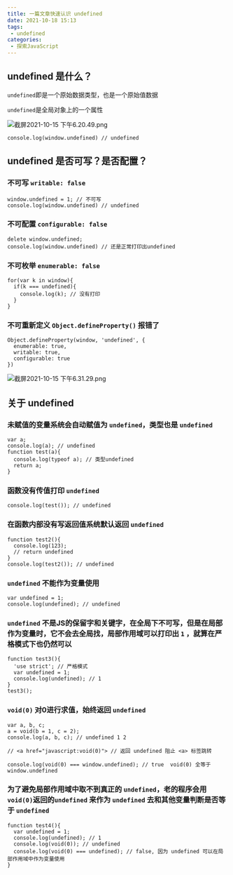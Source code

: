 ```yaml
---
title: 一篇文章快速认识 undefined
date: 2021-10-18 15:13
tags: 
 - undefined
categories:
 - 探索JavaScript
---
```


## undefined 是什么？

`undefined`即是一个原始数据类型，也是一个原始值数据

`undefined`是全局对象上的一个属性

![截屏2021-10-15 下午6.20.49.png](https://p1-juejin.byteimg.com/tos-cn-i-k3u1fbpfcp/a74d5e9083274b2298e6f2170b998818~tplv-k3u1fbpfcp-watermark.image?)
```
console.log(window.undefined) // undefined
```

## undefined 是否可写？是否配置？

### 不可写 `writable: false`

```
window.undefined = 1; // 不可写
console.log(window.undefined) // undefined
```

### 不可配置 `configurable: false`
```
delete window.undefined;
console.log(window.undefined) // 还是正常打印出undefined
```

### 不可枚举 `enumerable: false`
```
for(var k in window){
  if(k === undefined){
    console.log(k); // 没有打印
  }
}
```
### 不可重新定义 `Object.defineProperty()` 报错了
```
Object.defineProperty(window, 'undefined', {
  enumerable: true,
  writable: true,
  configurable: true
})
```

![截屏2021-10-15 下午6.31.29.png](https://p1-juejin.byteimg.com/tos-cn-i-k3u1fbpfcp/3874b94adea74ff89d23164d1e4c071b~tplv-k3u1fbpfcp-watermark.image?)

## 关于 undefined

### 未赋值的变量系统会自动赋值为 `undefined`，类型也是 `undefined`
```
var a;
console.log(a); // undefined
function test(a){
  console.log(typeof a); // 类型undefined
  return a;
}
```
### 函数没有传值打印 `undefined`
```
console.log(test()); // undefined
```

### 在函数内部没有写返回值系统默认返回 `undefined`
```
function test2(){
  console.log(123);
  // return undefined
}
console.log(test2()); // undefined
```
### `undefined` 不能作为变量使用
```
var undefined = 1; 
console.log(undefined); // undefined
```
### `undefined` 不是JS的保留字和关键字，在全局下不可写，但是在局部作为变量时，它不会去全局找，局部作用域可以打印出 `1` ，就算在严格模式下也仍然可以
```
function test3(){
  'use strict'; // 严格模式
  var undefined = 1; 
  console.log(undefined); // 1
}
test3();
```
### `void(0)` 对0进行求值，始终返回 `undefined`
```
var a, b, c;
a = void(b = 1, c = 2);
console.log(a, b, c); // undefined 1 2

// <a href="javascript:void(0)"> // 返回 undefined 阻止 <a> 标签跳转

console.log(void(0) === window.undefined); // true  void(0) 全等于 window.undefined
```
### 为了避免局部作用域中取不到真正的 `undefined`，老的程序会用`void(0)`返回的`undefined` 来作为 `undefined` 去和其他变量判断是否等于 `undefined`
```
function test4(){
  var undefined = 1;
  console.log(undefined); // 1
  console.log(void(0)); // undefined
  console.log(void(0) === undefined); // false, 因为 undefined 可以在局部作用域中作为变量使用
}
```